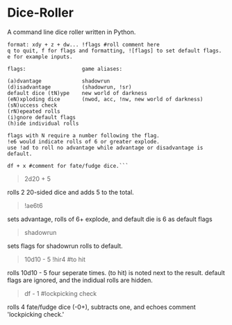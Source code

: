 # Dice-Roller
A command line dice roller written in Python.

```
format: xdy + z + dw... !flags #roll comment here
q to quit, f for flags and formatting, ![flags] to set default flags.
e for example inputs.

flags:                  game aliases:

(a)dvantage             shadowrun
(d)isadvantage          (shadowrun, !sr)
default dice (tN)ype    new world of darkness
(eN)xploding dice       (nwod, acc, !nw, new world of darkness)
(sN)uccess check
(rN)epeated rolls
(i)gnore default flags
(h)ide individual rolls

flags with N require a number following the flag.
!e6 would indicate rolls of 6 or greater explode.
use !ad to roll no advantage while advantage or disadvantage is default.

df + x #comment for fate/fudge dice.```

```
> 2d20 + 5

rolls 2 20-sided dice and adds 5 to the total.

> !ae6t6

sets advantage, rolls of 6+ explode, and default die is 6 as default flags

> shadowrun

sets flags for shadowrun rolls to default.

> 10d10 - 5 !hir4 #to hit

rolls 10d10 - 5 four seperate times. (to hit) is noted next to the result.
default flags are ignored, and the indidual rolls are hidden.

> df - 1 #lockpicking check

rolls 4 fate/fudge dice (-0+), subtracts one, and echoes comment 'lockpicking check.'
